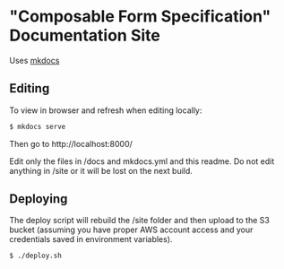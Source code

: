 # "Composable Form Specification" Documentation Site

Uses [mkdocs](http://www.mkdocs.org/)

## Editing

To view in browser and refresh when editing locally:

```bash
$ mkdocs serve
```

Then go to http://localhost:8000/

Edit only the files in /docs and mkdocs.yml and this readme. Do not edit anything in /site or it will be lost on the next build.

## Deploying

The deploy script will rebuild the /site folder and then upload to the S3 bucket (assuming you have proper AWS account access and your credentials saved in environment variables).

```bash
$ ./deploy.sh
```

